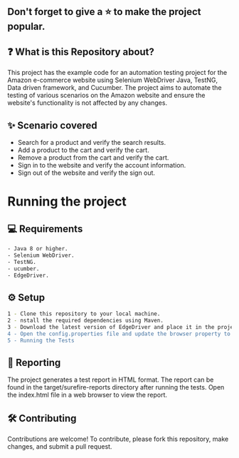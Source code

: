 ## Don't forget to give a :star: to make the project popular.

## :question: What is this Repository about?

This project has the example code for an automation testing project for the Amazon e-commerce website using Selenium WebDriver Java, TestNG, Data driven framework, and Cucumber. The project aims to automate the testing of various scenarios on the Amazon website and ensure the website's functionality is not affected by any changes.

## ✨ Scenario covered
- Search for a product and verify the search results.
- Add a product to the cart and verify the cart.
- Remove a product from the cart and verify the cart.
- Sign in to the website and verify the account information.
- Sign out of the website and verify the sign out.

# Running the project
## 💻 Requirements
```bash
- Java 8 or higher.
- Selenium WebDriver.
- TestNG.
- ucumber.
- EdgeDriver.
```
## ⚙️ Setup
```bash
1 - Clone this repository to your local machine.
2 - nstall the required dependencies using Maven.
3 - Download the latest version of EdgeDriver and place it in the project's root directory.
4 - Open the config.properties file and update the browser property to chrome.
5 - Running the Tests
```

## 📝 Reporting
The project generates a test report in HTML format. The report can be found in the target/surefire-reports directory after running the tests. Open the index.html file in a web browser to view the report.

## 🛠️ Contributing
Contributions are welcome! To contribute, please fork this repository, make changes, and submit a pull request.
